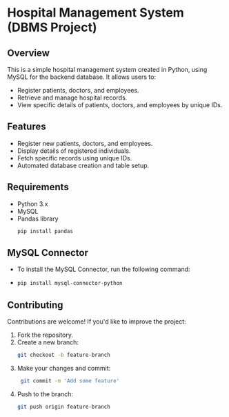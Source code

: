 # **Hospital Management System (DBMS Project)**

## **Overview**
This is a simple hospital management system created in Python, using MySQL for the backend database. It allows users to:
- Register patients, doctors, and employees.
- Retrieve and manage hospital records.
- View specific details of patients, doctors, and employees by unique IDs.

## **Features**
- Register new patients, doctors, and employees.
- Display details of registered individuals.
- Fetch specific records using unique IDs.
- Automated database creation and table setup.

## **Requirements**
- Python 3.x
- MySQL
- Pandas library
  ```bash
  pip install pandas
## **MySQL Connector**
- To install the MySQL Connector, run the following command:
-   ```bash
    pip install mysql-connector-python
## Contributing
Contributions are welcome! If you'd like to improve the project:
1. Fork the repository.
2. Create a new branch:
   ```bash
   git checkout -b feature-branch
3. Make your changes and commit:
   ```bash
    git commit -m 'Add some feature'
4. Push to the branch:
    ```bash
    git push origin feature-branch
